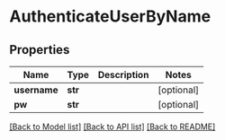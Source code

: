 # AuthenticateUserByName

## Properties
Name | Type | Description | Notes
------------ | ------------- | ------------- | -------------
**username** | **str** |  | [optional] 
**pw** | **str** |  | [optional] 

[[Back to Model list]](../README.md#documentation-for-models) [[Back to API list]](../README.md#documentation-for-api-endpoints) [[Back to README]](../README.md)

